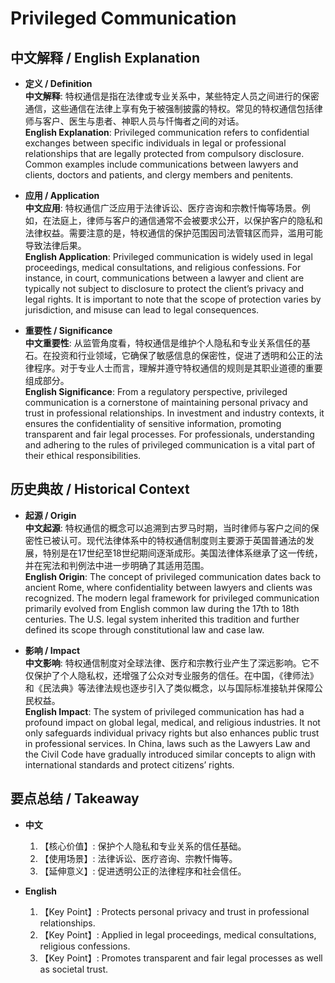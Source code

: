 # Privileged Communication

## 中文解释 / English Explanation

* **定义 / Definition**  
  **中文解释**: 特权通信是指在法律或专业关系中，某些特定人员之间进行的保密通信，这些通信在法律上享有免于被强制披露的特权。常见的特权通信包括律师与客户、医生与患者、神职人员与忏悔者之间的对话。  
  **English Explanation**: Privileged communication refers to confidential exchanges between specific individuals in legal or professional relationships that are legally protected from compulsory disclosure. Common examples include communications between lawyers and clients, doctors and patients, and clergy members and penitents.

* **应用 / Application**  
  **中文应用**: 特权通信广泛应用于法律诉讼、医疗咨询和宗教忏悔等场景。例如，在法庭上，律师与客户的通信通常不会被要求公开，以保护客户的隐私和法律权益。需要注意的是，特权通信的保护范围因司法管辖区而异，滥用可能导致法律后果。  
  **English Application**: Privileged communication is widely used in legal proceedings, medical consultations, and religious confessions. For instance, in court, communications between a lawyer and client are typically not subject to disclosure to protect the client’s privacy and legal rights. It is important to note that the scope of protection varies by jurisdiction, and misuse can lead to legal consequences.

* **重要性 / Significance**  
  **中文重要性**: 从监管角度看，特权通信是维护个人隐私和专业关系信任的基石。在投资和行业领域，它确保了敏感信息的保密性，促进了透明和公正的法律程序。对于专业人士而言，理解并遵守特权通信的规则是其职业道德的重要组成部分。  
  **English Significance**: From a regulatory perspective, privileged communication is a cornerstone of maintaining personal privacy and trust in professional relationships. In investment and industry contexts, it ensures the confidentiality of sensitive information, promoting transparent and fair legal processes. For professionals, understanding and adhering to the rules of privileged communication is a vital part of their ethical responsibilities.

## 历史典故 / Historical Context

* **起源 / Origin**  
  **中文起源**: 特权通信的概念可以追溯到古罗马时期，当时律师与客户之间的保密性已被认可。现代法律体系中的特权通信制度则主要源于英国普通法的发展，特别是在17世纪至18世纪期间逐渐成形。美国法律体系继承了这一传统，并在宪法和判例法中进一步明确了其适用范围。  
  **English Origin**: The concept of privileged communication dates back to ancient Rome, where confidentiality between lawyers and clients was recognized. The modern legal framework for privileged communication primarily evolved from English common law during the 17th to 18th centuries. The U.S. legal system inherited this tradition and further defined its scope through constitutional law and case law.

* **影响 / Impact**  
  **中文影响**: 特权通信制度对全球法律、医疗和宗教行业产生了深远影响。它不仅保护了个人隐私权，还增强了公众对专业服务的信任。在中国，《律师法》和《民法典》等法律法规也逐步引入了类似概念，以与国际标准接轨并保障公民权益。  
  **English Impact**: The system of privileged communication has had a profound impact on global legal, medical, and religious industries. It not only safeguards individual privacy rights but also enhances public trust in professional services. In China, laws such as the Lawyers Law and the Civil Code have gradually introduced similar concepts to align with international standards and protect citizens’ rights.

## 要点总结 / Takeaway

* **中文**  
  1. 【核心价值】: 保护个人隐私和专业关系的信任基础。
  2. 【使用场景】: 法律诉讼、医疗咨询、宗教忏悔等。
  3. 【延伸意义】: 促进透明公正的法律程序和社会信任。

* **English**  
  1. 【Key Point】: Protects personal privacy and trust in professional relationships.
  2. 【Key Point】: Applied in legal proceedings, medical consultations, religious confessions.
  3. 【Key Point】: Promotes transparent and fair legal processes as well as societal trust.